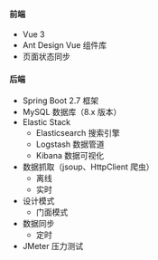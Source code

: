 #### 前端

- Vue 3
- Ant Design Vue 组件库
- 页面状态同步


#### 后端

- Spring Boot 2.7 框架
- MySQL 数据库（8.x 版本）
- Elastic Stack
    - Elasticsearch 搜索引擎
    - Logstash 数据管道
    - Kibana 数据可视化
- 数据抓取（jsoup、HttpClient 爬虫）
    - 离线
    - 实时
- 设计模式
    - 门面模式
- 数据同步
    - 定时
- JMeter 压力测试
